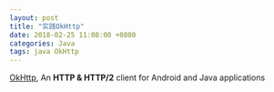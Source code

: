 ```yaml
---
layout: post
title: "实践OkHttp"
date: 2018-02-25 11:08:00 +0800
categories: Java
tags: java OkHttp
---
```


[OkHttp](http://square.github.io/okhttp/), An **HTTP & HTTP/2** client for Android and Java applications